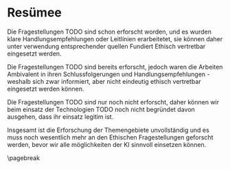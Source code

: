 # Resümee
Die Fragestellungen TODO sind schon erforscht worden, und es wurden klare Handlungsempfehlungen oder Leitlinien erarbeitetet, sie können daher unter verwendung entsprechender quellen Fundiert Ethisch vertretbar eingesetzt werden.

Die Fragestellungen TODO sind bereits erforscht, jedoch waren die Arbeiten Ambivalent in ihren Schlussfolgerungen und Handlungsempfehlungen - weshalb sich zwar informiert, aber nicht eindeutig ethisch vertretbar eingesetzt werden können.

Die Fragestellungen TODO sind nur noch nicht erforscht, daher können wir beim einsatz der Technologien TODO noch nicht begründet davon ausgehen, dass ihr einsatz legitim ist.

Insgesamt ist die Erforschung der Themengebiete unvollständig und es muss noch wesentlich mehr an den Ethischen Fragestellungen geforscht werden, bevor wir alle möglichkeiten der KI sinnvoll einsetzen können.


\pagebreak
